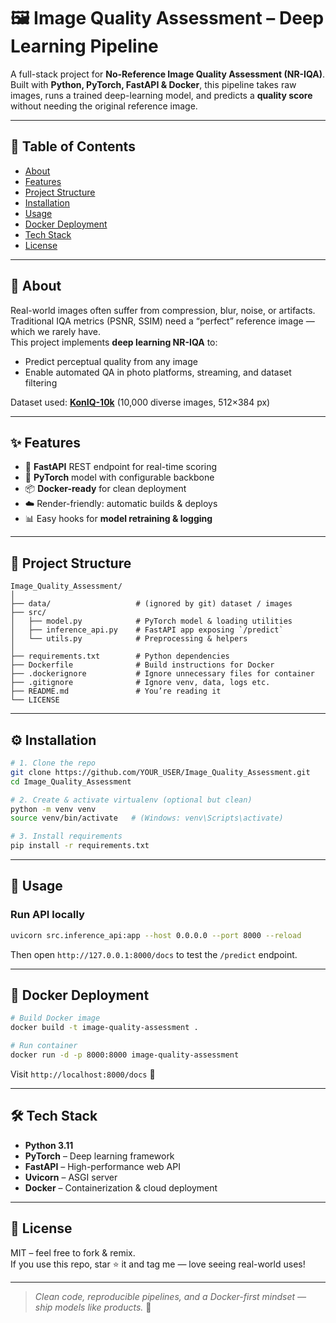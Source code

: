 # 🖼️ Image Quality Assessment – Deep Learning Pipeline

A full-stack project for **No-Reference Image Quality Assessment (NR-IQA)**.  
Built with **Python, PyTorch, FastAPI & Docker**, this pipeline takes raw images, runs a trained deep-learning model, and predicts a **quality score** without needing the original reference image.

---

## 📜 Table of Contents
- [About](#-about)
- [Features](#-features)
- [Project Structure](#-project-structure)
- [Installation](#-installation)
- [Usage](#-usage)
- [Docker Deployment](#-docker-deployment)
- [Tech Stack](#-tech-stack)
- [License](#-license)

---

## 🔎 About
Real-world images often suffer from compression, blur, noise, or artifacts.  
Traditional IQA metrics (PSNR, SSIM) need a “perfect” reference image — which we rarely have.  
This project implements **deep learning NR-IQA** to:
- Predict perceptual quality from any image
- Enable automated QA in photo platforms, streaming, and dataset filtering

Dataset used: **[KonIQ-10k](http://database.mmsp-kn.de/koniq-10k-database.html)** (10,000 diverse images, 512×384 px)

---

## ✨ Features
- 🚀 **FastAPI** REST endpoint for real-time scoring
- 🧠 **PyTorch** model with configurable backbone
- 📦 **Docker-ready** for clean deployment
- ☁️ Render-friendly: automatic builds & deploys
- 📊 Easy hooks for **model retraining & logging**

---

## 📂 Project Structure

```plaintext
Image_Quality_Assessment/
│
├── data/                   # (ignored by git) dataset / images
├── src/
│   ├── model.py            # PyTorch model & loading utilities
│   ├── inference_api.py    # FastAPI app exposing `/predict`
│   └── utils.py            # Preprocessing & helpers
│
├── requirements.txt        # Python dependencies
├── Dockerfile              # Build instructions for Docker
├── .dockerignore           # Ignore unnecessary files for container
├── .gitignore              # Ignore venv, data, logs etc.
├── README.md               # You’re reading it
└── LICENSE
```

---

## ⚙️ Installation

```bash
# 1. Clone the repo
git clone https://github.com/YOUR_USER/Image_Quality_Assessment.git
cd Image_Quality_Assessment

# 2. Create & activate virtualenv (optional but clean)
python -m venv venv
source venv/bin/activate   # (Windows: venv\Scripts\activate)

# 3. Install requirements
pip install -r requirements.txt
```

---

## 🚀 Usage

### Run API locally
```bash
uvicorn src.inference_api:app --host 0.0.0.0 --port 8000 --reload
```

Then open `http://127.0.0.1:8000/docs` to test the `/predict` endpoint.

---

## 🐳 Docker Deployment

```bash
# Build Docker image
docker build -t image-quality-assessment .

# Run container
docker run -d -p 8000:8000 image-quality-assessment
```

Visit `http://localhost:8000/docs` 🎯

---

## 🛠 Tech Stack
- **Python 3.11**
- **PyTorch** – Deep learning framework
- **FastAPI** – High-performance web API
- **Uvicorn** – ASGI server
- **Docker** – Containerization & cloud deployment

---

## 📜 License
MIT – feel free to fork & remix.  
If you use this repo, star ⭐ it and tag me — love seeing real-world uses!

---

> _Clean code, reproducible pipelines, and a Docker-first mindset — ship models like products._ 🚀
